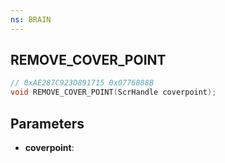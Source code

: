 ```yaml
---
ns: BRAIN
---
```

## REMOVE_COVER_POINT

```c
// 0xAE287C923D891715 0x0776888B
void REMOVE_COVER_POINT(ScrHandle coverpoint);
```


## Parameters
* **coverpoint**: 

